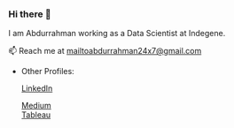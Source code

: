 ### Hi there 👋
I am Abdurrahman working as a Data Scientist at Indegene. 

📫 Reach me at mailtoabdurrahman24x7@gmail.com 

* Other Profiles: 

     [LinkedIn](https://www.linkedin.com/in/abdurrahman-163a63127)

     [Medium](https://abdurrahman5.medium.com/)     
     [Tableau](https://public.tableau.com/profile/abdurrahman8234)   
